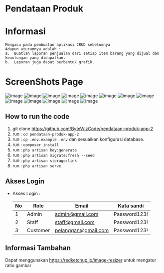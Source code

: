 # Pendataan Produk

# Informasi
```
Mengacu pada pembuatan aplikasi CRUD sebelumnya 
Adapun aturannya adalah :
a.	Buatlah laporan penjualan dari setiap item barang yang dijual dan keuntungan yang didapatkan.
b.	Laporan juga dapat berbentuk grafik.

```
# ScreenShots Page
![image](https://github.com/ByteWizCode/pendataan-produk-app-2/assets/136901319/3e1e0fef-cc77-49f6-87bf-4d95946fd038)
![image](https://github.com/ByteWizCode/pendataan-produk-app-2/assets/136901319/a19a98b4-55dd-4716-b4f0-99d445faa9fb)
![image](https://github.com/ByteWizCode/pendataan-produk-app-2/assets/136901319/40ed0844-2580-4d1f-994a-7167a0f27ede)
![image](https://github.com/ByteWizCode/pendataan-produk-app-2/assets/136901319/4f6a819d-60f1-4862-a150-d2bb142b3377)
![image](https://github.com/ByteWizCode/pendataan-produk-app-2/assets/136901319/00ecbd13-1085-4ffb-8d3c-aebb3a2083e2)
![image](https://github.com/ByteWizCode/pendataan-produk-app-2/assets/136901319/36d0578f-35c2-4d0e-a6f6-2f545ef1bb7b)
![image](https://github.com/ByteWizCode/pendataan-produk-app-2/assets/136901319/3cbe9484-4393-470f-b318-7f2089a428bc)
![image](https://github.com/ByteWizCode/pendataan-produk-app-2/assets/136901319/2dea6be9-4d09-461c-b0c0-343f3d058035)
![image](https://github.com/ByteWizCode/pendataan-produk-app-2/assets/136901319/bf5e9725-639d-4664-8908-88fb6485071b)
![image](https://github.com/ByteWizCode/pendataan-produk-app-2/assets/136901319/b6117bd5-daed-4cfe-a31e-c2be0a5dcfb4)
![image](https://github.com/ByteWizCode/pendataan-produk-app-2/assets/136901319/72ec5142-224c-4466-a835-faf85c8fe630)
![image](https://github.com/ByteWizCode/pendataan-produk-app-2/assets/136901319/ff2d78cc-7b4b-413b-a724-f7021a436cf9)
![image](https://github.com/ByteWizCode/pendataan-produk-app-2/assets/136901319/b4c3f71c-05ad-4c42-ac61-85a32e98a5e2)

## How to run the code

1. git clone https://github.com/ByteWizCode/pendataan-produk-app-2 
2. run : `cd pendataan-produk-app-2`
3. run : `cp .env.example .env` dan sesuaikan konfigurasi database. 
3. run : `composer install`
4. run : `php artisan key:generate`
5. run : `php artisan migrate:fresh --seed`
6. run : `php artisan storage:link`
7. run : `php artisan serve`


## Akses Login
- Akses Login :

  | No   | Role         | Email                 | Kata sandi   |
  | ---- | -----------  | -------------------   | -----------  |
  | 1    | Admin        | admin@gmail.com       | Password123! |
  | 2    | Staff        | staff@gmail.com       | Password123! |
  | 3    | Customer     | pelanggan@gmail.com   | Password123! |

## Informasi Tambahan
Dapat menggunakan https://redketchup.io/image-resizer untuk mengatur ratio gambar 
